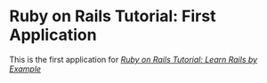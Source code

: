 # Ruby on Rails Tutorial: First Application

This is the first application for [*Ruby on Rails Tutorial: Learn Rails by Example*](http://railstutorial.org)
